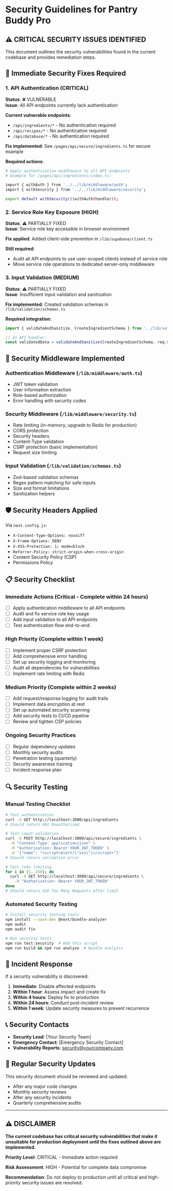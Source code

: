 # Security Guidelines for Pantry Buddy Pro

## ⚠️ CRITICAL SECURITY ISSUES IDENTIFIED

This document outlines the security vulnerabilities found in the current codebase and provides remediation steps.

## 🚨 Immediate Security Fixes Required

### 1. API Authentication (CRITICAL)
**Status**: ❌ VULNERABLE  
**Issue**: All API endpoints currently lack authentication

**Current vulnerable endpoints**:
- `/api/ingredients/*` - No authentication required
- `/api/recipes/*` - No authentication required
- `/api/database/*` - No authentication required

**Fix implemented**: See `/pages/api/secure/ingredients.ts` for secure example

**Required actions**:
```bash
# Apply authentication middleware to all API endpoints
# Example for /pages/api/ingredients/index.ts:

import { withAuth } from '../../lib/middleware/auth';
import { withSecurity } from '../../lib/middleware/security';

export default withSecurity()(withAuth(handler));
```

### 2. Service Role Key Exposure (HIGH)
**Status**: ⚠️ PARTIALLY FIXED  
**Issue**: Service role key accessible in browser environment

**Fix applied**: Added client-side prevention in `/lib/supabase/client.ts`

**Still required**:
- Audit all API endpoints to use user-scoped clients instead of service role
- Move service role operations to dedicated server-only middleware

### 3. Input Validation (MEDIUM)
**Status**: ⚠️ PARTIALLY FIXED  
**Issue**: Insufficient input validation and sanitization

**Fix implemented**: Created validation schemas in `/lib/validation/schemas.ts`

**Required integration**:
```typescript
import { validateAndSanitize, CreateIngredientSchema } from '../lib/validation/schemas';

// In API handler:
const validatedData = validateAndSanitize(CreateIngredientSchema, req.body);
```

## 🔐 Security Middleware Implemented

### Authentication Middleware (`/lib/middleware/auth.ts`)
- JWT token validation
- User information extraction
- Role-based authorization
- Error handling with security codes

### Security Middleware (`/lib/middleware/security.ts`)
- Rate limiting (in-memory, upgrade to Redis for production)
- CORS protection
- Security headers
- Content-Type validation
- CSRF protection (basic implementation)
- Request size limiting

### Input Validation (`/lib/validation/schemas.ts`)
- Zod-based validation schemas
- Regex pattern matching for safe inputs
- Size and format limitations
- Sanitization helpers

## 🛡️ Security Headers Applied

Via `next.config.js`:
- `X-Content-Type-Options: nosniff`
- `X-Frame-Options: DENY`
- `X-XSS-Protection: 1; mode=block`
- `Referrer-Policy: strict-origin-when-cross-origin`
- Content Security Policy (CSP)
- Permissions Policy

## 📋 Security Checklist

### Immediate Actions (Critical - Complete within 24 hours)
- [ ] Apply authentication middleware to all API endpoints
- [ ] Audit and fix service role key usage
- [ ] Add input validation to all API endpoints
- [ ] Test authentication flow end-to-end

### High Priority (Complete within 1 week)
- [ ] Implement proper CSRF protection
- [ ] Add comprehensive error handling
- [ ] Set up security logging and monitoring
- [ ] Audit all dependencies for vulnerabilities
- [ ] Implement rate limiting with Redis

### Medium Priority (Complete within 2 weeks)
- [ ] Add request/response logging for audit trails
- [ ] Implement data encryption at rest
- [ ] Set up automated security scanning
- [ ] Add security tests to CI/CD pipeline
- [ ] Review and tighten CSP policies

### Ongoing Security Practices
- [ ] Regular dependency updates
- [ ] Monthly security audits
- [ ] Penetration testing (quarterly)
- [ ] Security awareness training
- [ ] Incident response plan

## 🔍 Security Testing

### Manual Testing Checklist
```bash
# Test authentication
curl -X GET http://localhost:3000/api/ingredients
# Should return 401 Unauthorized

# Test input validation
curl -X POST http://localhost:3000/api/secure/ingredients \
  -H "Content-Type: application/json" \
  -H "Authorization: Bearer YOUR_JWT_TOKEN" \
  -d '{"name": "<script>alert(\"xss\")</script>"}'
# Should return validation error

# Test rate limiting
for i in {1..150}; do
  curl -X GET http://localhost:3000/api/secure/ingredients \
    -H "Authorization: Bearer YOUR_JWT_TOKEN"
done
# Should return 429 Too Many Requests after limit
```

### Automated Security Testing
```bash
# Install security testing tools
npm install --save-dev @next/bundle-analyzer
npm audit
npm audit fix

# Run security tests
npm run test:security  # Add this script
npm run build && npm run analyze  # Bundle analysis
```

## 🚨 Incident Response

If a security vulnerability is discovered:

1. **Immediate**: Disable affected endpoints
2. **Within 1 hour**: Assess impact and create fix
3. **Within 4 hours**: Deploy fix to production
4. **Within 24 hours**: Conduct post-incident review
5. **Within 1 week**: Update security measures to prevent recurrence

## 📞 Security Contacts

- **Security Lead**: [Your Security Team]
- **Emergency Contact**: [Emergency Security Contact]
- **Vulnerability Reports**: security@yourcompany.com

## 🔄 Regular Security Updates

This security document should be reviewed and updated:
- After any major code changes
- Monthly security reviews
- After any security incidents
- Quarterly comprehensive audits

---

## ⚠️ DISCLAIMER

**The current codebase has critical security vulnerabilities that make it unsuitable for production deployment until the fixes outlined above are implemented.**

**Priority Level**: CRITICAL - Immediate action required

**Risk Assessment**: HIGH - Potential for complete data compromise

**Recommendation**: Do not deploy to production until all critical and high-priority security issues are resolved.